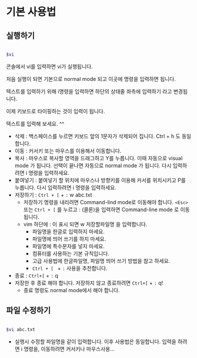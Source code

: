# 기본 사용법

## 실행하기

```sh

$vi

```
콘솔에서 vi를 입력하면 vi가 실행됩니다.

처음 실행이 되면 기본으로 normal mode 되고 이곳에 명령을 입력하면 됩니다.

텍스트를 입력하기 위해 i명령을 입력하면 하단의 상태줄 좌측에 입력하기 라고 변경됩니다.

이제 키보드로 타이핑하는 것이 입력이 됩니다. 

텍스트를 입력해 보세요. ^^

- 삭제 : 백스페이스를 누르면 키보드 앞의 1문자가 삭제되어 집니다. Ctrl + h 도 동일합니다.
- 이동 : 커서키 또는 마우스를 이용해서 이동합니다.
- 복사 : 마우스로 복사할 영역을 드래그하고 Y를 누릅니다. 이때 자동으로 visual mode 가 됩니다. 선택이 끝나면 자동으로 normal mode 가 됩니다. 다시 입력하려면 i 명령을 입력하세요. 
- 붙여넣기 : 붙여넣기 할 위치에 마우스나 방향키를 이용해 커서를 위치시키고 P를 누릅니다. 다시 입력하려면 i 명령을 입력하세요.
- 저장하기 : ``Ctrl + [`` + ``:`` w abc.txt
	- 저장하기 명령을 내리려면 Command-lind mode로 이동해야 합니다. ``<Esc>`` 또는 ``Ctrl + [`` 를 누르고 : (콜론)을 입력하면 Command-line mode 로 이동됩니다. 
	- vim 하단에 : 이 표시 되면 w 저장할파일명 을 입력합니다. 
		- 파일명을 한글로 입력하지 마세요. 
		- 파일명에 띄어 쓰기를 하지 마세요. 
		- 파일명에 특수문자를 넣지 마세요. 
		- 컴퓨터를 사용하는 기본 규칙입니다. 
		- 고급 사용법에 한글파일명, 파일명 띄어 쓰기 방법을 참고 하세요.  
		- ``Ctrl + [ `` + ``:``  사용을 추천합니다. 
- 종료 : ``Ctrl+[`` + ``:`` q
- 저장한 후 종료 해야 합니다. 저장하지 않고 종료하려면 ``Ctrl+[`` + ``:`` q!
	- 종료 명령도 normal mode에서 해야 합니다.

## 파일 수정하기
```sh

$vi abc.txt
```

- 실행시 수정할 파일명을 같이 입력합니다.
	이후 사용법은 동일합니다. 입력을 하려면 i 명령을, 이동하려면 커서키나 마우스사용...

